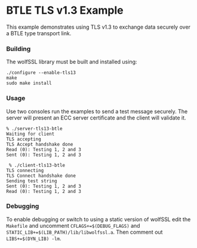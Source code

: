 # BTLE TLS v1.3 Example

This example demonstrates using TLS v1.3 to exchange data securely over a BTLE type transport link.

### Building

The wolfSSL library must be built and installed using:

```
./configure --enable-tls13
make
sudo make install
```

### Usage

Use two consoles run the examples to send a test message securely. The server will present an ECC server certificate and the client will validate it.

```
% ./server-tls13-btle
Waiting for client
TLS accepting
TLS Accept handshake done
Read (0): Testing 1, 2 and 3
Sent (0): Testing 1, 2 and 3
```

```
 % ./client-tls13-btle
TLS connecting
TLS Connect handshake done
Sending test string
Sent (0): Testing 1, 2 and 3
Read (0): Testing 1, 2 and 3
```

### Debugging

To enable debugging or switch to using a static version of wolfSSL edit the `Makefile` and uncomment `CFLAGS+=$(DEBUG_FLAGS)` and `STATIC_LIB+=$(LIB_PATH)/lib/libwolfssl.a`. Then comment out `LIBS+=$(DYN_LIB) -lm`.
